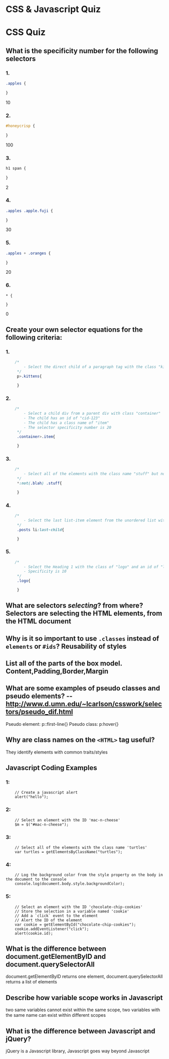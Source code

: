 # CSS & Javascript Quiz

# CSS Quiz

## What is the specificity number for the following selectors

### 1. 
```CSS
.apples {
    
}
```
10
### 2. 
```CSS
#honeycrisp {
    
}
```
100
### 3. 
```CSS
h1 span {
    
}
```
2
### 4. 
```CSS
.apples .apple.fuji {
    
}
```
30
### 5. 
```CSS
.apples + .oranges {
    
}
```
20
### 6.
```
* {
    
}
```
0
## Create your own selector equations for the following criteria:

### 1. 
```css
    /*
        - Select the direct child of a paragraph tag with the class "kittens"
     */
     p>.kittens{

     }
```

### 2. 
```css
    /*
        - Select a child div from a parent div with class "container"
        - The child has an id of "cid-123"
        - The child has a class name of "item"
        - The selector specificity number is 20
     */
     .container>.item{

     }
```

### 3. 
```css
    /*
        - Select all of the elements with the class name "stuff" but not with the class name "blah"
     */
     *:not(.blah) .stuff{

     }
```
### 4. 
```css
    /*
        - Select the last list-item element from the unordered list with the class name "posts"
     */
     .posts li:last-child{

     }
```

### 5. 
```css
    /*
        - Select the Heading 1 with the class of "logo" and an id of "logo"
        - Specificity is 10
     */
     .logo{

     }
```

## What are selectors *selecting*? from where? Selectors are selecting the HTML elements, from the HTML document
## Why is it so important to use `.classes` instead of `elements` or `#ids`? Reusability of styles
## List all of the parts of the box model. Content,Padding,Border,Margin
## What are some examples of pseudo classes and pseudo elements? -- http://www.d.umn.edu/~lcarlson/csswork/selectors/pseudo_dif.html
Pseudo element: p::first-line{}
Pseudo class: p:hover{}
## Why are class names on the `<HTML>` tag useful?
They identify elements with common traits/styles

## Javascript Coding Examples

### 1: 
```JS
    // Create a javascript alert
    alert("hello");
```

### 2: 
```JS
    // Select an element with the ID 'mac-n-cheese'
    $m = $("#mac-n-cheese");
```

### 3: 
```JS
    // Select all of the elements with the class name 'turtles'
    var turtles = getElementsByClassName("turtles");
```

### 4: 
```JS
    // Log the background color from the style property on the body in the document to the console
    console.log(document.body.style.backgroundColor);
```

### 5: 
```JS
    // Select an element with the ID 'chocolate-chip-cookies'
    // Store the selection in a variable named 'cookie'
    // Add a `click` event to the element
    // Alert the ID of the element
    var cookie = getElementById("chocolate-chip-cookies");
    cookie.addEventListener("click");
    alert(cookie.id);
```

## What is the difference between document.getElementByID and document.querySelectorAll
document.getElementByID returns one element, document.querySelectorAll returns a list of elements
## Describe how variable scope works in Javascript
two same variables cannot exist within the same scope, two variables with the same name can exist within different scopes
## What is the difference between Javascript and jQuery?
jQuery is a Javascript library, Javascript goes way beyond Javascript